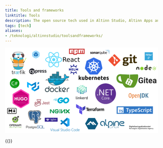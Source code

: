 ```yaml
---
title: Tools and frameworks
linktitle: Tools
description: The open source tech used in Altinn Studio, Altinn Apps and Altinn Platform.
tags: [tech]
aliases:
- /teknologi/altinnstudio/toolsandframeworks/
---
```


![Tech map](tech-map.png "The technology used in Altinn 3")

{{<children>}}
